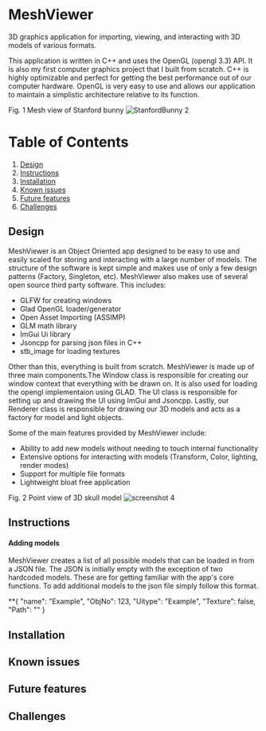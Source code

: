 # MeshViewer
3D graphics application for importing, viewing, and interacting with 3D models of various formats.

This application is written in C++ and uses the OpenGL (opengl 3.3) API. It is also my first computer graphics project that I built from scratch. C++ is highly optimizable and perfect for getting the best performance out of our computer hardware. OpenGL is very easy to use and allows our application to maintain a simplistic architecture relative to its function.  
 
Fig. 1 Mesh view of Stanford bunny 
![StanfordBunny 2](https://user-images.githubusercontent.com/100335668/182112038-b5b8b4bc-14e0-41f9-9cc3-fbba97fb12f2.jpg)

# Table of Contents
1. [Design](#Design)
2. [Instructions](#Instructions)
3. [Installation](#Installation)
4. [Known issues](#Knownissues)
5. [Future features](#Futurefeatures)
6. [Challenges](#Challenges)
## Design
MeshViewer is an Object Oriented app designed to be easy to use and easily scaled for storing and interacting with a large number of models. The structure of the software is kept simple and makes use of only a few design patterns (Factory, Singleton, etc). MeshViewer also makes use of several open source third party software. This includes:

* GLFW for creating windows
* Glad OpenGL loader/generator
* Open Asset Importing (ASSIMP)
* GLM math library 
* ImGui Ui library 
* Jsoncpp for parsing json files in C++
* stb_image for loading textures

Other than this, everything is built from scratch. MeshViewer is made up of three main components.The Window class is responsible for creating our window context that everything with be drawn on. It is also used for loading the opengl implementaion using GLAD. The UI class is responsible for setting up and drawing the UI using ImGui and Jsoncpp. Lastly, our Renderer class is responsible for drawing our 3D models and acts as a factory for model and light objects. 

Some of the main features provided by MeshViewer include:
* Ability to add new models without needing to touch internal functionality
* Extensive options for interacting with models (Transform, Color, lighting, render modes)
* Support for multiple file formats
* Lightweight bloat free application 

Fig. 2 Point view of 3D skull model
![screenshot 4](https://user-images.githubusercontent.com/100335668/182234666-c33aa954-ce7f-4275-8c01-0ed125e54c02.jpg)

## Instructions
#### Adding models
MeshViewer creates a list of all possible models that can be loaded in from a JSON file. The JSON is initially empty with the exception of two hardcoded models. These are for getting familiar with the app's core functions. To add additional models to the json file simply follow this format.

**{
      "name": "Example",
      "ObjNo": 123,
      "Uitype": "Example",
      "Texture": false,
      "Path": ""
}


## Installation

## Known issues

## Future features

## Challenges


